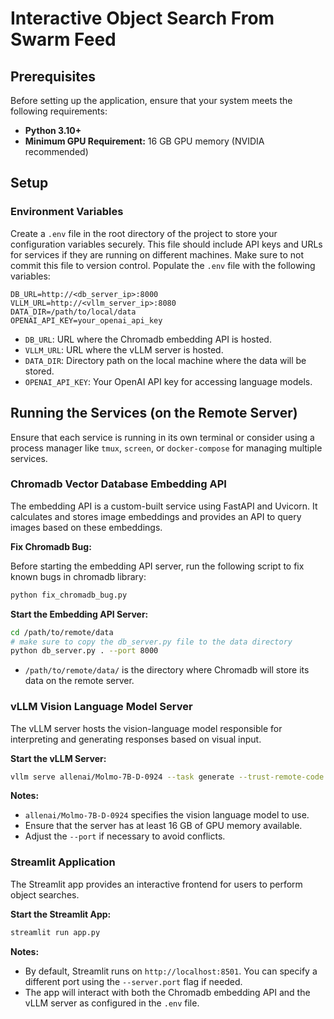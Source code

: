# Interactive Object Search From Swarm Feed

## Prerequisites

Before setting up the application, ensure that your system meets the following requirements:

- **Python 3.10+**
- **Minimum GPU Requirement:** 16 GB GPU memory (NVIDIA recommended)

## Setup

### Environment Variables

Create a `.env` file in the root directory of the project to store your configuration variables securely. This file should include API keys and URLs for services if they are running on different machines. Make sure to not commit this file to version control.
Populate the `.env` file with the following variables:

```env
DB_URL=http://<db_server_ip>:8000
VLLM_URL=http://<vllm_server_ip>:8080
DATA_DIR=/path/to/local/data
OPENAI_API_KEY=your_openai_api_key
```

- `DB_URL`: URL where the Chromadb embedding API is hosted.
- `VLLM_URL`: URL where the vLLM server is hosted.
- `DATA_DIR`: Directory path on the local machine where the data will be stored.
- `OPENAI_API_KEY`: Your OpenAI API key for accessing language models.

## Running the Services (on the Remote Server)

Ensure that each service is running in its own terminal or consider using a process manager like `tmux`, `screen`, or `docker-compose` for managing multiple services.

### Chromadb Vector Database Embedding API

The embedding API is a custom-built service using FastAPI and Uvicorn. It calculates and stores image embeddings and provides an API to query images based on these embeddings.

**Fix Chromadb Bug:**

Before starting the embedding API server, run the following script to fix known bugs in chromadb library:

```bash
python fix_chromadb_bug.py
```

**Start the Embedding API Server:**

```bash
cd /path/to/remote/data
# make sure to copy the db_server.py file to the data directory
python db_server.py . --port 8000
```

- `/path/to/remote/data/` is the directory where Chromadb will store its data on the remote server.

### vLLM Vision Language Model Server

The vLLM server hosts the vision-language model responsible for interpreting and generating responses based on visual input.

**Start the vLLM Server:**

```bash
vllm serve allenai/Molmo-7B-D-0924 --task generate --trust-remote-code --max-model-len 4096 --dtype bfloat16 --port 8080
```

**Notes:**

- `allenai/Molmo-7B-D-0924` specifies the vision language model to use.
- Ensure that the server has at least 16 GB of GPU memory available.
- Adjust the `--port` if necessary to avoid conflicts.

### Streamlit Application

The Streamlit app provides an interactive frontend for users to perform object searches.

**Start the Streamlit App:**

```bash
streamlit run app.py
```

**Notes:**

- By default, Streamlit runs on `http://localhost:8501`. You can specify a different port using the `--server.port` flag if needed.
- The app will interact with both the Chromadb embedding API and the vLLM server as configured in the `.env` file.
